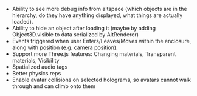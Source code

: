 * Ability to see more debug info from altspace (which objects are in the hierarchy, do they have anything displayed, what things are actually loaded).
* Ability to hide an object after loading it (maybe by adding Object3D.visible to data serialized by AltRenderer)
* Events triggered when user Enters/Leaves/Moves within the enclosure, along with position (e.g. camera position).
* Support more Three.js features: Changing materials, Transparent materials, Visibility
* Spatialized audio tags
* Better physics reps
* Enable avatar collisions on selected holograms, so avatars cannot walk through and can climb onto them
